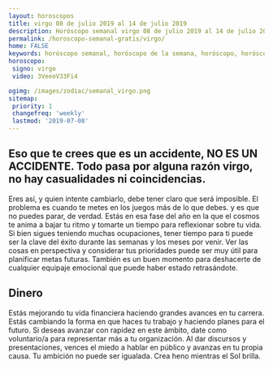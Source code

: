 ```yaml
---
layout: horoscopos
title: virgo 08 de julio 2019 al 14 de julio 2019 
description: Horóscopo semanal virgo 08 de julio 2019 al 14 de julio 2019. Eso que te crees que es un accidente, NO ES UN ACCIDENTE. Todo pasa por alguna razón virgo, no hay casualidades ni coincidencias.
permalink: /horoscopo-semanal-gratis/virgo/
home: FALSE
keywords: horóscopo semanal, horóscopo de la semana, horóscopo, horóscopo gratis,horóscopos, horóscopo esperanza gracia, horoscopos virgo la semana, horóscopos gratis, Tarot, Astrologia, Zodíaco, virgo, horoscopo gratis, semanal
horoscopo:
 signo: virgo
 video: 3VeeoV33Fi4

ogimg: /images/zodiac/semanal_virgo.png
sitemap:
 priority: 1
 changefreq: 'weekly'
 lastmod: '2019-07-08'
---
```




## Eso que te crees que es un accidente, NO ES UN ACCIDENTE. Todo pasa por alguna razón virgo, no hay casualidades ni coincidencias.

Eres así, y quien intente cambiarlo, debe tener claro que será imposible. El problema es cuando te metes en los juegos más de lo que debes. 
 y es que no puedes parar, de verdad.
Estás en esa fase del año en la que el cosmos te anima a bajar tu ritmo y tomarte un tiempo para reflexionar sobre tu vida. Si bien sigues teniendo muchas ocupaciones, tener tiempo para ti puede ser la clave del éxito durante las semanas y los meses por venir. Ver las cosas en perspectiva y considerar tus prioridades puede ser muy útil para planificar metas futuras. También es un buen momento para deshacerte de cualquier equipaje emocional que puede haber estado retrasándote.

## Dinero

Estás mejorando tu vida financiera haciendo grandes avances en tu carrera. Estás cambiando la forma en que haces tu trabajo y haciendo planes para el futuro. Si deseas avanzar con rapidez en este ámbito, date como voluntario/a para representar más a tu organización. Al dar discursos y presentaciones, vences el miedo a hablar en público y avanzas en tu propia causa. Tu ambición no puede ser igualada. Crea heno mientras el Sol brilla.